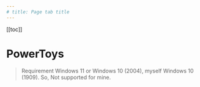 ```yaml
---
# title: Page tab title
---
```

<!-- 
Anchor directory
 -->
[[toc]]

# PowerToys
>Requirement Windows 11 or Windows 10 (2004), myself Windows 10 (1909). So, Not supported for mine.